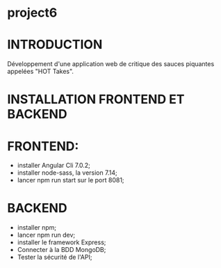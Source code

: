 # project6

# INTRODUCTION

Développement d'une application web de critique des sauces piquantes appelées "HOT Takes".

# INSTALLATION FRONTEND ET BACKEND

# FRONTEND:

-   installer Angular Cli 7.0.2;
-   installer node-sass, la version 7.14;
-   lancer npm run start sur le port 8081;

# BACKEND

-   installer npm;
-   lancer npm run dev;
-   installer le framework Express;
-   Connecter à la BDD MongoDB;
-   Tester la sécurité de l'API;
